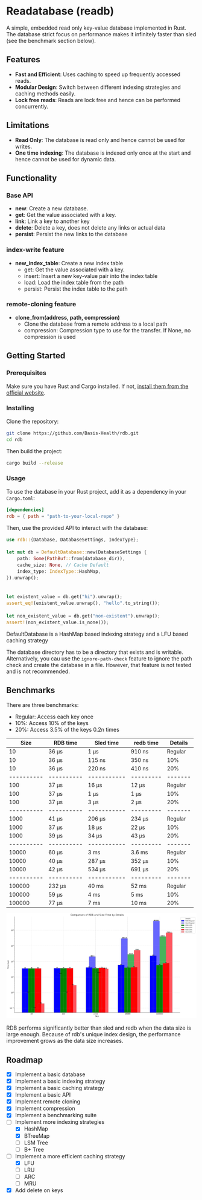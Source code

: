 # Readatabase (readb)

A simple, embedded read only key-value database implemented in Rust. The database strict focus on performance makes it
infinitely faster than sled (see the benchmark section below). 

## Features
- **Fast and Efficient**: Uses caching to speed up frequently accessed reads.
- **Modular Design**: Switch between different indexing strategies and caching methods easily.
- **Lock free reads**: Reads are lock free and hence can be performed concurrently.

## Limitations
- **Read Only**: The database is read only and hence cannot be used for writes.
- **One time indexing**: The database is indexed only once at the start and hence cannot be used for dynamic data.

## Functionality
### Base API
- **new**: Create a new database.
- **get**: Get the value associated with a key.
- **link**: Link a key to another key
- **delete**: Delete a key, does not delete any links or actual data
- **persist**: Persist the new links to the database

### index-write feature

- **new_index_table**: Create a new index table
  - get: Get the value associated with a key.
  - insert: Insert a new key-value pair into the index table
  - load: Load the index table from the path
  - persist: Persist the index table to the path

### remote-cloning feature
- **clone_from(address, path, compression)**
  - Clone the database from a remote address to a local path
  - compression: Compression type to use for the transfer. If None, no compression is used


## Getting Started

### Prerequisites

Make sure you have Rust and Cargo installed. If not, [install them from the official website](https://rustup.rs/).

### Installing

Clone the repository:

```bash
git clone https://github.com/Basis-Health/rdb.git
cd rdb
```

Then build the project:

```bash
cargo build --release
```

### Usage

To use the database in your Rust project, add it as a dependency in your `Cargo.toml`:

```toml
[dependencies]
rdb = { path = "path-to-your-local-repo" }
```

Then, use the provided API to interact with the database:

```rust
use rdb::{Database, DatabaseSettings, IndexType};

let mut db = DefaultDatabase::new(DatabaseSettings {
    path: Some(PathBuf::from(database_dir)),
    cache_size: None, // Cache Default
    index_type: IndexType::HashMap,
}).unwrap();


let existent_value = db.get("hi").unwrap();
assert_eq!(existent_value.unwrap(), "hello".to_string());

let non_existent_value = db.get("non-existent").unwrap();
assert!(non_existent_value.is_none());
```

DefaultDatabase is a HashMap based indexing strategy and a LFU based caching strategy

The database directory has to be a directory that exists and is writable. Alternatively, you cau use the `ignore-path-check`
feature to ignore the path check and create the database in a file. However, that feature is not tested and is not recommended.

## Benchmarks
There are three benchmarks:
- Regular: Access each key once
- 10%: Access 10% of the keys
- 20%: Access 3.5% of the keys 0.2n times

| Size       | RDB time   | Sled time   | redb time | Details |
|------------|------------|-------------|-----------|---------|
| 10         | 36 µs      | 1 µs        | 910 ns    | Regular |
| 10         | 36 µs      | 115 ns      | 350 ns    | 10%     |
| 10         | 36 µs      | 220 ns      | 410 ns    | 20%     |
| ---------- | ---------- | ----------- | --------- | ------- |
| 100        | 37 µs      | 16 µs       | 12 µs     | Regular |
| 100        | 37 µs      | 1  µs       | 1 µs      | 10%     |
| 100        | 37 µs      | 3  µs       | 2 µs      | 20%     |
| ---------- | ---------- | ----------- | --------- | ------- |
| 1000       | 41 µs      | 206 µs      | 234 µs    | Regular |
| 1000       | 37 µs      | 18 µs       | 22 µs     | 10%     |
| 1000       | 39 µs      | 34 µs       | 43 µs     | 20%     |
| ---------- | ---------- | ----------- | --------- | ------- |
| 10000      | 60 µs      | 3 ms        | 3.6 ms    | Regular |
| 10000      | 40 µs      | 287 µs      | 352 µs    | 10%     |
| 10000      | 42 µs      | 534 µs      | 691 µs    | 20%     |
| ---------- | ---------- | ----------- | --------- | ------- |
| 100000     | 232 µs     | 40 ms       | 52 ms     | Regular |
| 100000     | 59 µs      | 4 ms        | 5 ms      | 10%     |
| 100000     | 77 µs      | 7 ms        | 10 ms     | 20%     |

![Benchmark Plot](./info/img.png)

RDB performs significantly better than sled and redb when the data size is large enough. Because of rdb's unique index design,
the performance improvement grows as the data size increases.

## Roadmap

- [x] Implement a basic database
- [x] Implement a basic indexing strategy
- [x] Implement a basic caching strategy
- [x] Implement a basic API
- [x] Implement remote cloning
- [x] Implement compression
- [x] Implement a benchmarking suite
- [ ] Implement more indexing strategies
  - [x] HashMap
  - [x] BTreeMap
  - [ ] LSM Tree
  - [ ] B+ Tree
- [ ] Implement a more efficient caching strategy
  - [x] LFU
  - [ ] LRU
  - [ ] ARC
  - [ ] MRU
- [x] Add delete on keys
